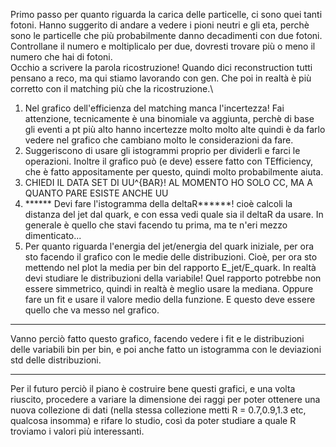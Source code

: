 Primo passo per quanto riguarda la carica delle particelle, ci sono quei tanti fotoni. Hanno suggerito di andare a vedere i pioni neutri e gli eta, perchè sono le particelle che più probabilmente danno decadimenti con due fotoni. Controllane il numero e moltiplicalo per due, dovresti trovare più o meno il numero che hai di fotoni.\
Occhio a scrivere la parola ricostruzione! Quando dici reconstruction tutti pensano a reco, ma qui stiamo lavorando con gen. Che poi in realtà è più corretto con il matching più che la ricostruzione.\

1) Nel grafico dell'efficienza del matching manca l'incertezza! Fai attenzione, tecnicamente è una binomiale va aggiunta, perchè di base gli eventi a pt più alto hanno incertezze molto molto alte quindi è da farlo vedere nel grafico che cambiano molto le considerazioni da fare.
2) Suggeriscono di usare gli istogrammi proprio per dividerli e farci le operazioni. Inoltre il grafico può (e deve) essere fatto con TEfficiency, che è fatto appositamente per questo, quindi molto probabilmente aiuta.
3) CHIEDI IL DATA SET DI UU^{BAR}! AL MOMENTO HO SOLO CC, MA A QUANTO PARE ESISTE ANCHE UU
4) ****** Devi fare l'istogramma della deltaR******! cioè calcoli la distanza del jet dal quark, e con essa vedi quale sia il deltaR da usare. In generale è quello che stavi facendo tu prima, ma te n'eri mezzo dimenticato...
5) Per quanto riguarda l'energia del jet/energia del quark iniziale, per ora sto facendo il grafico con le medie delle distribuzioni. Cioè, per ora sto mettendo nel plot la media per bin del rapporto E_jet/E_quark. In realtà devi studiare le distribuzioni della variabile! Quel rapporto potrebbe non essere simmetrico, quindi in realtà è meglio usare la mediana. Oppure fare un fit e usare il valore medio della funzione. E questo deve essere quello che va messo nel grafico.

*******************
 Vanno perciò fatto questo grafico, facendo vedere i fit e le distribuzioni delle variabili bin per bin, e poi anche fatto un istogramma con le deviazioni std delle distribuzioni. 
 *******************


 Per il futuro perciò il piano è costruire bene questi grafici, e una volta riuscito, procedere a variare la dimensione dei raggi per poter ottenere una nuova collezione di dati (nella stessa collezione metti R = 0.7,0.9,1.3 etc, qualcosa insomma) e rifare lo studio, così da poter studiare a quale R troviamo i valori più interessanti.
